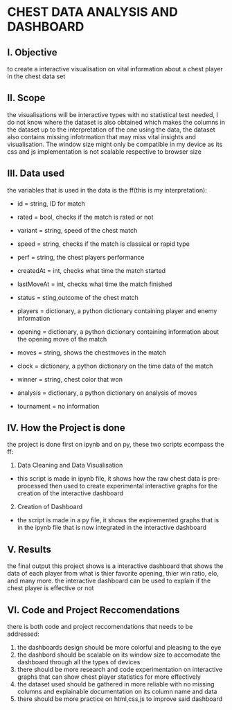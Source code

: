 # CHEST DATA ANALYSIS AND DASHBOARD 

## I. Objective
to create a interactive visualisation on vital information about a chest player in the chest data set
## II. Scope
the visualisations will be interactive types with no statistical test needed, I do not know where the dataset is also obtained which makes the columns in the dataset up to the interpretation of the one using the data, the dataset also contains missing infotrmation that may miss vital insights and visualisation. The window size might only be compatible in my device as its css and js implementation is not scalable respective to browser size
## III. Data used
the variables that is used in the data is the ff(this is my interpretation):
- id = string, ID for match 

- rated =  bool, checks if the match is rated or not

- variant = string, speed of the chest match 

- speed = string, checks if the match is classical or rapid type

- perf = string, the chest players performance 

- createdAt = int, checks what time the match started

- lastMoveAt = int, checks what time the match finished

- status = sting,outcome of the chest match

- players =  dictionary, a python dictionary containing player and enemy information

- opening = dictionary, a python dictionary containing information about the opening move of the match

- moves = string, shows the chestmoves in the match

- clock = dictionary, a python dictionary on the time data of the match

- winner = string, chest color that won 

- analysis = dictionary, a python dictionary on analysis of moves

- tournament = no information

## IV. How the Project is done
the project is done first on ipynb and on py, these two scripts ecompass the ff:<br>
1. Data Cleaning and Data Visualisation
- this script is made in ipynb file, it shows how the raw chest data is pre-processed then used to create experimental  interactive graphs for the creation of the interactive dashboard
2. Creation of Dashboard
- the script is made in a py file, it shows the expiremented graphs that is in the ipynb file that is now integrated in the interactive dashboard

## V. Results
the final output this project shows is a interactive dashboard that shows the data of each player from what is thier favorite opening, thier win ratio, elo, and many more. the interactive dashboard can be used to explain if the chest player is effective or not

##  VI. Code and Project Reccomendations
there is both code and project reccomendations that needs to be addressed:
1. the dashboards design should be more colorful and pleasing to the eye
2. the dashbord should be scalable on its window size to accomodate the dashboard through all the types of devices
3. there should be more research and code experimentation on interactive graphs that can show chest player statistics for more effectively 
4. the dataset used should be gathered in more reliable with no missing columns and explainable documentation on its column name and data
5. there should be more practice on html,css,js to improve said dashboard






